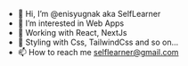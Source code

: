 - 👋 Hi, I’m @enisyugnak aka SelfLearner
- 👀 I’m interested in Web Apps
- 🌱 Working with React, NextJs
- 💞️ Styling with Css, TailwindCss and so on... 
- 📫 How to reach me selflearner@gmail.com

<!---
enisyugnak/enisyugnak is a ✨ special ✨ repository because its `README.md` (this file) appears on your GitHub profile.
You can click the Preview link to take a look at your changes.
--->
